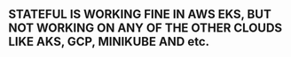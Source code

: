 ## STATEFUL IS WORKING FINE IN AWS EKS, BUT NOT WORKING ON ANY OF THE OTHER CLOUDS LIKE AKS, GCP, MINIKUBE AND etc.


